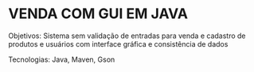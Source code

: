# VENDA COM GUI EM JAVA


Objetivos: Sistema sem validação de entradas para venda e cadastro de produtos e usuários com interface gráfica e consistência de dados

Tecnologias: Java, Maven, Gson

